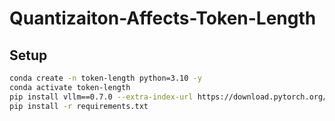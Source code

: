 # Quantizaiton-Affects-Token-Length
## Setup
```bash
conda create -n token-length python=3.10 -y
conda activate token-length
pip install vllm==0.7.0 --extra-index-url https://download.pytorch.org/whl/cu124
pip install -r requirements.txt
```